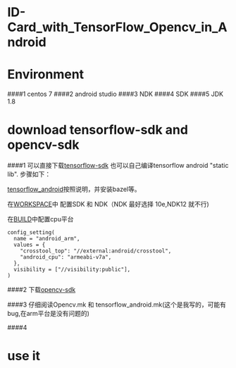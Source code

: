 ID-Card_with_TensorFlow_Opencv_in_Android
==============================

# Environment
####1 centos 7
####2 android studio
####3 NDK 
####4 SDK
####5 JDK 1.8


# download tensorflow-sdk and opencv-sdk
####1 可以直接下载[tensorflow-sdk]() 
也可以自己编译tensorflow android "static lib". 步骤如下：

[tensorflow_android]()按照说明，并安装bazel等。

在[WORKSPACE](https://github.com/tensorflow/tensorflow/blob/master/WORKSPACE)中 配置SDK 和 NDK（NDK 最好选择 10e,NDK12 就不行)

在[BUILD](https://github.com/tensorflow/tensorflow/blob/master/tensorflow/BUILD)中配置cpu平台

```
config_setting(
  name = "android_arm",
  values = {
    "crosstool_top": "//external:android/crosstool",
    "android_cpu": "armeabi-v7a",
  },
  visibility = ["//visibility:public"],
)
```


####2 下载[opencv-sdk]()

####3 仔细阅读Opencv.mk 和 tensorflow_android.mk(这个是我写的，可能有bug,在arm平台是没有问题的)

####4 


# use it
